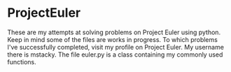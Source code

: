 # ProjectEuler
These are my attempts at solving problems on Project Euler using python. Keep in mind some of the files are works in progress. To which problems I've successfully completed, visit my profile on Project Euler. My username there is mstacky.
The file euler.py is a class containing my commonly used functions.
